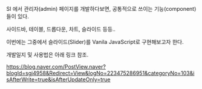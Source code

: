 SI 에서 관리자(admin) 페이지를 개발하다보면, 공통적으로 쓰이는 기능(component)들이 있다.

사이드바, 테이블, 드롭다운, 차트, 슬라이드 등등..

이번에는 그중에서 슬라이드(Slider)를 Vanila JavaScript로 구현해보고자 한다.

개발일지 및 사용법은 아래 링크 참조.

https://blog.naver.com/PostView.naver?blogId=sgj4958&Redirect=View&logNo=223475286951&categoryNo=103&isAfterWrite=true&isAfterUpdateOnly=true
